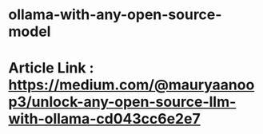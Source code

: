 # ollama-with-any-open-source-model
# Article Link : https://medium.com/@mauryaanoop3/unlock-any-open-source-llm-with-ollama-cd043cc6e2e7
 
